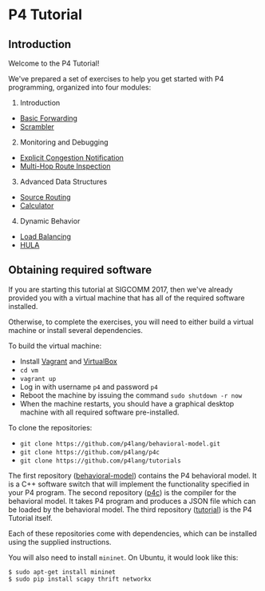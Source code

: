 # P4 Tutorial

## Introduction

Welcome to the P4 Tutorial!

We've prepared a set of exercises to help you get started with P4
programming, organized into four modules:

1. Introduction
* [Basic Forwarding](./basic)
* [Scrambler](./scrambler)

2. Monitoring and Debugging
* [Explicit Congestion Notification](./ecn)
* [Multi-Hop Route Inspection](./mri)

3. Advanced Data Structures
* [Source Routing](./source_routing)
* [Calculator](./calc)

4. Dynamic Behavior
* [Load Balancing](./load_balance)
* [HULA](./hula)

## Obtaining required software

If you are starting this tutorial at SIGCOMM 2017, then we've already
provided you with a virtual machine that has all of the required
software installed.

Otherwise, to complete the exercises, you will need to either build a
virtual machine or install several dependencies.

To build the virtual machine:
- Install [Vagrant](https://vagrantup.com) and [VirtualBox](https://virtualbox.org)
- `cd vm`
- `vagrant up`
- Log in with username `p4` and password `p4`
- Reboot the machine by issuing the command `sudo shutdown -r now`
- When the machine restarts, you should have a graphical desktop machine with all required software pre-installed.

To clone the repositories:

- `git clone https://github.com/p4lang/behavioral-model.git`
- `git clone https://github.com/p4lang/p4c`
- `git clone https://github.com/p4lang/tutorials`

The first repository
([behavioral-model](https://github.com/p4lang/behavioral-model))
contains the P4 behavioral model. It is a C++ software switch that
will implement the functionality specified in your P4 program. The
second repository ([p4c](https://github.com/p4lang/p4c-bm)) is the
compiler for the behavioral model. It takes P4 program and produces a
JSON file which can be loaded by the behavioral model. The third
repository ([tutorial](https://github.com/p4lang/tutorial)) is the P4
Tutorial itself.

Each of these repositories come with dependencies, which can be
installed using the supplied instructions. 

You will also need to install `mininet`. On Ubuntu, it would look like
this:

```
$ sudo apt-get install mininet
$ sudo pip install scapy thrift networkx
```
